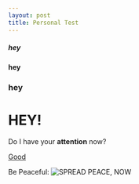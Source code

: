 ```yaml
---
layout: post
title: Personal Test
---
```


##### hey

#### hey

### hey

# HEY!

Do I have your __attention__ now?

[Good](http://static1.1.sqspcdn.com/static/f/1146375/19953776/1345525808077/GJB_podcast_600x600.png?token=r2Jrmjw5%2B%2FRoWbde4MDiMZz7U7o%3D)

Be Peaceful: ![SPREAD PEACE, NOW](http://www.shenzhen-standard.com/wp-content/uploads/2012/02/Peaceful-350x350.jpg)
